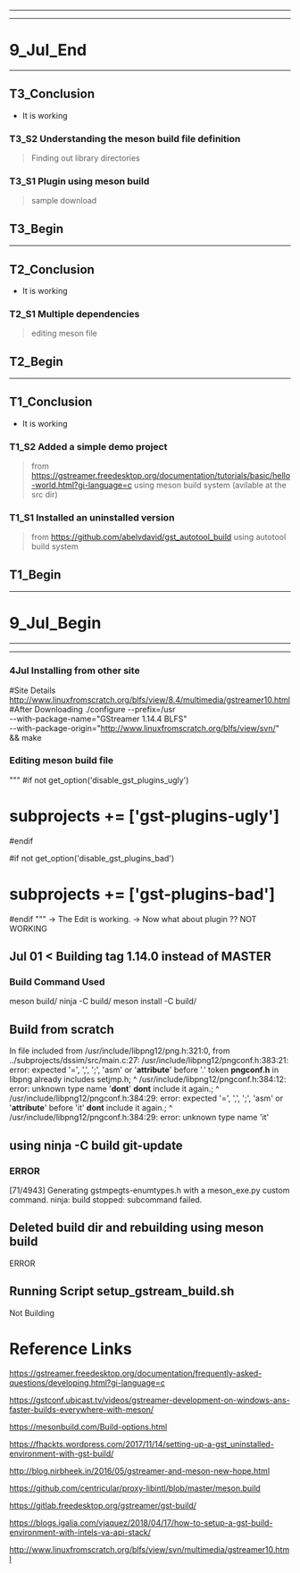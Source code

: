 

------------------------------------------------
------------------------------------------------
# 9_Jul_End
____________________________________________________
## T3_Conclusion 
+ It is working

### T3_S2 Understanding the meson build file definition
> Finding out library directories

### T3_S1 Plugin using meson build
> sample download 

## T3_Begin
_______________________________________________
## T2_Conclusion 
+ It is working

### T2_S1 Multiple dependencies
> editing meson file

## T2_Begin
_________________________________________________
## T1_Conclusion 
+ It is working
### T1_S2 Added a simple demo project 
> from https://gstreamer.freedesktop.org/documentation/tutorials/basic/hello-world.html?gi-language=c using meson build system (avilable at the src dir)
### T1_S1 Installed an uninstalled version 
> from https://github.com/abelvdavid/gst_autotool_build using autotool build system 
## T1_Begin
-----------------------------------------------
# 9_Jul_Begin
-----------------------------------------------
_______________________________________________________________________________________
### 4Jul Installing from other site
#Site Details
http://www.linuxfromscratch.org/blfs/view/8.4/multimedia/gstreamer10.html
#After Downloading
./configure --prefix=/usr \
            --with-package-name="GStreamer 1.14.4 BLFS" \
            --with-package-origin="http://www.linuxfromscratch.org/blfs/view/svn/" &&
make



### Editing meson build file
"""
#if not get_option('disable_gst_plugins_ugly')
#    subprojects += ['gst-plugins-ugly']
#endif

#if not get_option('disable_gst_plugins_bad')
#    subprojects += ['gst-plugins-bad']
#endif
"""
-> The Edit is working.
-> Now what about plugin ?? NOT WORKING


## Jul 01 < Building tag 1.14.0 instead of MASTER
### Build Command Used
meson build/
ninja -C build/
meson install -C build/ 

## Build from scratch

In file included from /usr/include/libpng12/png.h:321:0,
                 from ../subprojects/dssim/src/main.c:27:
/usr/include/libpng12/pngconf.h:383:21: error: expected '=', ',', ';', 'asm' or '__attribute__' before '.' token
            __pngconf.h__ in libpng already includes setjmp.h;
                     ^
/usr/include/libpng12/pngconf.h:384:12: error: unknown type name '__dont__'
            __dont__ include it again.;
            ^
/usr/include/libpng12/pngconf.h:384:29: error: expected '=', ',', ';', 'asm' or '__attribute__' before 'it'
            __dont__ include it again.;
                             ^
/usr/include/libpng12/pngconf.h:384:29: error: unknown type name 'it'

## using ninja -C build git-update
### ERROR
[71/4943] Generating gstmpegts-enumtypes.h with a meson_exe.py custom command.
ninja: build stopped: subcommand failed.


## Deleted build dir and rebuilding using meson build
ERROR

## Running Script setup_gstream_build.sh
Not Building







# Reference Links 

https://gstreamer.freedesktop.org/documentation/frequently-asked-questions/developing.html?gi-language=c

https://gstconf.ubicast.tv/videos/gstreamer-development-on-windows-ans-faster-builds-everywhere-with-meson/

https://mesonbuild.com/Build-options.html

https://fhackts.wordpress.com/2017/11/14/setting-up-a-gst_uninstalled-environment-with-gst-build/

http://blog.nirbheek.in/2016/05/gstreamer-and-meson-new-hope.html

https://github.com/centricular/proxy-libintl/blob/master/meson.build

https://gitlab.freedesktop.org/gstreamer/gst-build/

https://blogs.igalia.com/vjaquez/2018/04/17/how-to-setup-a-gst-build-environment-with-intels-va-api-stack/

http://www.linuxfromscratch.org/blfs/view/svn/multimedia/gstreamer10.html

